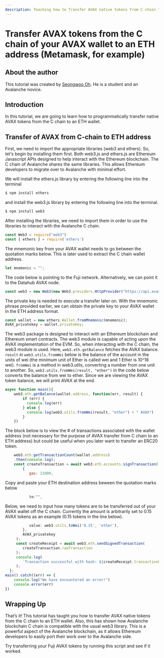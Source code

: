 ```yaml
---
description: Teaching how to Transfer AVAX native tokens from C chain to ETH address
---
```


# Transfer AVAX tokens from the C chain of your AVAX wallet to an ETH address \(Metamask, for example\)

## About the author

This tutorial was created by [Seongwoo Oh](https://github.com/blackwidoq). He is a student and an Avalanche novice.

## Introduction

In this tutorial, we are going to learn how to programmatically transfer native AVAX tokens from the C chain to an ETH wallet.

## Transfer of AVAX from C-chain to ETH address

First, we need to import the appropriate libraries \(web3 and ethers\). So, let's begin by installing them first. Both web3.js and ethers.js are Ethereum Javascript APIs designed to help interact with the Ethereum blockchain. The C chain of Avalanche shares the same libraries. This allows Ethereum developers to migrate over to Avalanche with minimal effort.

We will install the ethers.js library by entering the following line into the terminal

```bash
$ npm install ethers
```

and install the web3.js library by entering the following line into the terminal.

```bash
$ npm install web3
```

After installing the libraries, we need to import them in order to use the libraries to interact with the Avalanche C chain.

```javascript
const Web3 = require("web3")
const { ethers } = require('ethers')
```

The mnemonic key from your AVAX wallet needs to go between the quotation marks below. This is later used to extract the C chain wallet address.

```javascript
let mnemonic = "";
```

The code below is pointing to the Fuji network. Alternatively, we can point it to the Datahub AVAX node.

```javascript
const web3 = new Web3(new Web3.providers.HttpProvider("https://api.avax-test.network/ext/bc/C/rpc"))
```

The private key is needed to execute a transfer later on. With the mnemonic phrase provided earlier, we can obtain the private key to your AVAX wallet in the ETH address format.

```javascript
const wallet = new ethers.Wallet.fromMnemonic(mnemonic);
AVAX_privatekey = wallet.privateKey;
```

The web3 package is designed to interact with an Ethereum blockchain and Ethereum smart contracts. The web3 module is capable of acting upon the AVAX implementation of the EVM. So, when interacting with the C chain, the web3 module is used. Here, `web3.eth.getBalance` fetches the AVAX balance. `result` in `web3.utils.fromWei` below is the balance of the account in the units of wei \(the minimum unit of Ether is called wei and 1 Ether is 10^18 wei\). `fromWei` is a method in web3.utils, converting a number from one unit to another. So, `web3.utils.fromWei(result, "ether")` in the code below converts the balance from wei to ether. Since we are viewing the AVAX token balance, we will print AVAX at the end.

```javascript
async function main(){
    web3.eth.getBalance(wallet.address, function(err, result) {    
        if (err) {
          console.log(err)
        } else {
          console.log(web3.utils.fromWei(result, "ether") + " AVAX")
        }
    })
```

The block below is to view the \# of transactions associated with the wallet address \(not necessary for the purpose of AVAX transfer from C chain to an ETH address\) but could be useful when you later want to transfer an ERC20 token.

```javascript
    web3.eth.getTransactionCount(wallet.address)       
    .then(console.log);                                               
    const createTransaction = await web3.eth.accounts.signTransaction(           
        {
           gas: 21000,
```

Copy and paste your ETH destination address beween the quotation marks below

```javascript
           to:"",
```

Below, we need to input how many tokens are to be transferred out of your AVAX wallet off the C chain. Currently the amount is arbitrarily set to 0.15 AVAX tokens as an example \(0.15 tokens in the line below\).

```javascript
           value: web3.utils.toWei('0.15', 'ether'),     
        },
        AVAX_privatekey                                 
     );
     const createReceipt = await web3.eth.sendSignedTransaction(
        createTransaction.rawTransaction
     );
     console.log(
        `Transaction successful with hash: ${createReceipt.transactionHash}`
     );
  };
main().catch((err) => {
    console.log("We have encountered an error!")
    console.error(err)
})
```

## Wrapping Up

That’s it! This tutorial has taught you how to transfer AVAX native tokens from the C chain to an ETH wallet. Also, this has shown how Avalanche blockchain C chain is compatible with the usual web3 library. This is a powerful aspect of the Avalanche blockchain, as it allows Ethereum developers to easily port their work over to the Avalanche side.

Try transferring your Fuji AVAX tokens by running this script and see if it worked.

